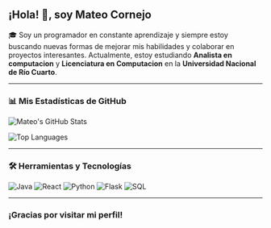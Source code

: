 ## ¡Hola! 👋, soy Mateo Cornejo

🎓 Soy un programador en constante aprendizaje y siempre estoy buscando nuevas formas de mejorar mis habilidades y colaborar en proyectos interesantes. Actualmente, estoy estudiando **Analista en computacion** y **Licenciatura en Computacion** en la **Universidad Nacional de Río Cuarto**.

---

### 📊 Mis Estadísticas de GitHub

![Mateo's GitHub Stats](https://github-readme-stats.vercel.app/api?username=CornejoMateo&show_icons=true&theme=radical)

![Top Languages](https://github-readme-stats.vercel.app/api/top-langs/?username=CornejoMateo&layout=compact&theme=radical)

---

### 🛠 Herramientas y Tecnologías

![Java](https://img.shields.io/badge/Java-ED8B00?style=for-the-badge&logo=java&logoColor=white)
![React](https://img.shields.io/badge/React-20232A?style=for-the-badge&logo=react&logoColor=61DAFB)
![Python](https://img.shields.io/badge/Python-3776AB?style=for-the-badge&logo=python&logoColor=white)
![Flask](https://img.shields.io/badge/Flask-000000?style=for-the-badge&logo=flask&logoColor=white)
![SQL](https://img.shields.io/badge/SQL-3776AB?style=for-the-badge&logo=sql&logoColor=white)

---

### ¡Gracias por visitar mi perfil!


<!--
**CornejoMateo/CornejoMateo** is a ✨ _special_ ✨ repository because its `README.md` (this file) appears on your GitHub profile.

Here are some ideas to get you started:

- 🔭 I’m currently working on ...
- 🌱 I’m currently learning ...
- 👯 I’m looking to collaborate on ...
- 🤔 I’m looking for help with ...
- 💬 Ask me about ...
- 📫 How to reach me: ...
- 😄 Pronouns: ...
- ⚡ Fun fact: ...
-->
